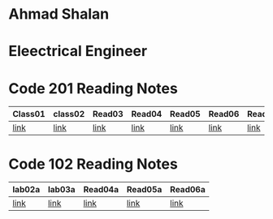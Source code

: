 

# Ahmad Shalan 
# Eleectrical Engineer


# Code 201 Reading Notes 

|Class01|class02|Read03|Read04| Read05|Read06|Readf07|Read08|Read09|Read10|Read11|Read12|Read13|Read14|Read15|  
|------|----- |------|------|------ |------|-------|------|------|------|------|------|------|------|------|
|[link](201\Class01.md)|[link](201\class02.md)|[link](Read03.md)|[link](Read04.md)|[link](Read05.md)|[link](Read06.md)|[link](Read07.md)|[link](Read08.md)|[link](Read09.md)|[link](Read10.md)|[link](Read11.md)|[link](Read12.md)|[link](Read13.md)|[link](Read14.md)|[link](Read15.md)|




# Code 102 Reading Notes
|lab02a | lab03a| Read04a | Read05a | Read06a |
|------ | ------| ------- | ------- | ------- |
|[link](102\lab02a.md)|[link](102\read03a.md)| [link](102\read04a.md)| [link](102\read05a.md) | [link](102\read06a.md) |



